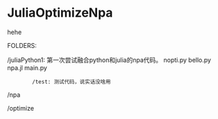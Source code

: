 # JuliaOptimizeNpa
hehe

FOLDERS:

/juliaPython1: 第一次尝试融合python和julia的npa代码。
            nopti.py
            bello.py
            npa.jl
            main.py

            /test: 测试代码，说实话没啥用
            
/npa

/optimize






